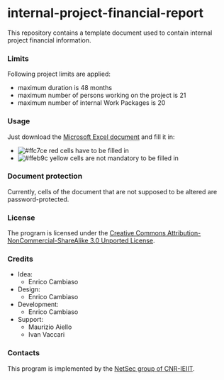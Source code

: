 # internal-project-financial-report

This repository contains a template document used to contain internal project financial information.

### Limits ###

Following project limits are applied:
- maximum duration is 48 months
- maximum number of persons working on the project is 21
- maximum number of internal Work Packages is 20

### Usage ###

Just download the [Microsoft Excel document](https://github.com/netsecgroupcnr/internal-project-financial-report/blob/master/ResearchProject_PersonnelBudget.xlsx) and fill it in:
- ![#ffc7ce](https://via.placeholder.com/15/ffc7ce/000000?text=+) red cells have to be filled in
- ![#ffeb9c](https://via.placeholder.com/15/ffeb9c/000000?text=+) yellow cells are not mandatory to be filled in

### Document protection ###

Currently, cells of the document that are not supposed to be altered are password-protected.

### License ###

The program is licensed under the [Creative Commons Attribution-NonCommercial-ShareAlike 3.0 Unported License](http://creativecommons.org/licenses/by-nc-sa/3.0/).

### Credits ###

* Idea:
  * Enrico Cambiaso
* Design:
  * Enrico Cambiaso
* Development:
  * Enrico Cambiaso
* Support:
  * Maurizio Aiello
  * Ivan Vaccari

### Contacts ###

This program is implemented by the [NetSec group of CNR-IEIIT](http://www.netsec.ieiit.cnr.it).
